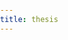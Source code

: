 ```yaml
---
title: thesis
---
```

<!DOCTYPE html>
<html lang="">
<head>
  <meta charset="utf-8">
  <meta name="viewport" content="width=device-width, initial-scale=1.0">
  <title>thesis</title>
  <style>
    body {
      padding: 0;
      margin: 0;
    }
  </style>
  <script src="../p5/p5.js"></script>
  <script src="../p5/p5.sound.js"></script>
  <script src="thesis.js"></script>
</head>

<body>
</body>

</html>